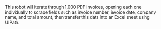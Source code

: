 This robot will iterate through 1,000 PDF invoices, opening each one individually to scrape fields such as invoice number, invoice date, company name, and total amount, then transfer this data into an Excel sheet using UIPath.
